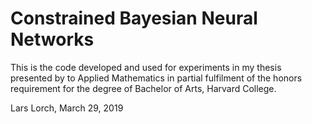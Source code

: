 # Constrained Bayesian Neural Networks

This is the code developed and used for experiments in my thesis presented by to
Applied Mathematics in partial fulfilment of the honors requirement for the degree of
Bachelor of Arts, Harvard College.

Lars Lorch, March 29, 2019

